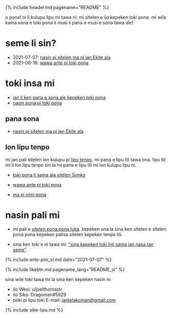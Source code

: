 {% include header.md pagename="README" %}



<span class="si">o pona! ni li kulupu lipu mi tawa ni: mi sitelen e ijo kepeken toki pona. mi wile kama sona e toki pona li musi li pana e musi e sona tawa ale!</span>

# <span class="si">seme li sin?</span>

- <span class="si"><span class="sidef">2021-07-07</span>: [nasin pi sitelen ma pi jan Ekite ala](https://joelthomastr.github.io/tokipona/jan-ekite-ala_si)</span>
- <span class="si"><span class="sidef">2021-06-16</span>: [wawa ante pi toki pona](https://joelthomastr.github.io/tokipona/wawa-pi-toki-pona_si)</span>

# <span class="si">toki insa mi</span>

- <span class="si">[jan li ken pana e sona ale kepeken toki pona](https://joelthomastr.github.io/tokipona/pana-sona-ale_si)</span>
- <span class="si">[nasin pona pi toki pona](https://joelthomastr.github.io/tokipona/nasin-pona-pi-toki-pona_si)</span>

## <span class="si">pana sona</span>

- <span class="si">[nasin pi sitelen ma pi jan Ekite ala](https://joelthomastr.github.io/tokipona/jan-ekite-ala_si)</span>

## <span class="si">lon lipu tenpo</span>

<span class="si">mi jan pali sitelen lon kulupu pi [lipu tenpo](https://liputenpo.org/). mi pana e lipu lili tawa ona. lipu lili mi li lon lipu tenpo sin la mi pana e lipu lili mi lon kulupu lipu ni.</span>

- <span class="si">[toki pona li sama ala sitelen Sonko](https://joelthomastr.github.io/tokipona/sitelen-sonko_si)</span>
- <span class="si">[wawa ante pi toki pona](https://joelthomastr.github.io/tokipona/wawa-pi-toki-pona_si)</span>


- <span class="si">[ma pi nimi pona](https://joelthomastr.github.io/tokipona/ma-pi-nimi-pona-1_si)</span>

# <span class="si">nasin pali mi</span>

- <span class="si">mi pali e [sitelen pona pona luka](https://joelthomastr.github.io/tokipona/sitelen-pona-pona-luka_si). kepeken ona la sina ken sitelen e sitelen pona pona kepeken palisa sitelen kepeken tenpo lili.</span>

- <span class="si">sina ken toki e ni tawa mi:  ["sina kepeken toki Inli sama jan nasa tan seme"](https://joelthomastr.github.io/tokipona/kepeken-pi-toki-inli_si)</span>

{% include ante-pini_si.md date="2021-07-07" %}

{% include likebtn.md pagename_lang="README_si" %}

<span class="si">sina wile toki tawa mi la sina ken kepeken nasin ni:</span>
- <span class="si">ilo Wesi: <span class="sidef">u/joelthomastr</span></span>
- <span class="si">ilo Siko: <span class="sidef">Dragoman#5929</span></span>
- <span class="si">poki pi lipu toki E-mail: <span class="sidef">jantelakoman@gmail.com</span></span>

{% include sike-lipu.md %}
